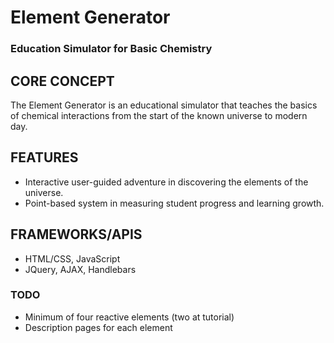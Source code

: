 # Element Generator
### Education Simulator for Basic Chemistry

## CORE CONCEPT

The Element Generator is an educational simulator that teaches the basics of chemical interactions from the start of the known universe to modern day. 

<div class="center">
  <a alt="Element test" href="http://insideclimatenews.org/sites/default/files/270px-Stylised_Lithium_Atom.svg.png"></a>
</div>

## FEATURES
- Interactive user-guided adventure in discovering the elements of the universe.
- Point-based system in measuring student progress and learning growth.

## FRAMEWORKS/APIS
- HTML/CSS, JavaScript
- JQuery, AJAX, Handlebars

### TODO
- Minimum of four reactive elements (two at tutorial)
- Description pages for each element
